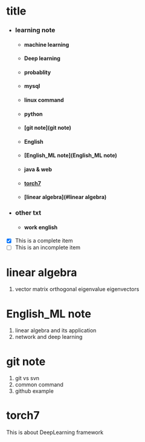 # title

- ### learning note
  - #### machine learning
  - #### Deep learning
  - #### probablity
  - #### mysql
  - #### linux command
  - #### python
  - #### [git note](git note)
  - #### English
  - #### [English_ML note](English_ML note)
  - #### java & web
  - #### [torch7](#torch7)
  - #### [linear algebra](#linear algebra)

- ### other txt
  - #### work english

- [x] This is a complete item
- [ ] This is an incomplete item

# linear algebra
1. vector matrix orthogonal eigenvalue eigenvectors

# English_ML note
1. linear algebra and its application
2. network and deep learning

# git note
1. git vs svn
2. common command
3. github example

# torch7
This is about DeepLearning framework